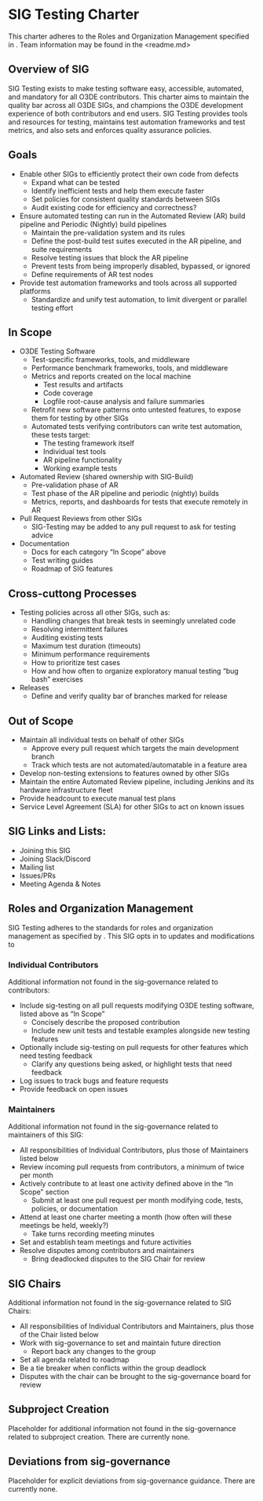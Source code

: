 # SIG Testing Charter

This charter adheres to the Roles and Organization Management specified in <sig-governance>.
 Team information may be found in the <readme.md>

## Overview of SIG

SIG Testing exists to make testing software easy, accessible, automated, and mandatory for all O3DE contributors. This charter aims to maintain the quality bar across all O3DE SIGs, and champions the O3DE development experience of both contributors and end users. SIG Testing provides tools and resources for testing, maintains test automation frameworks and test metrics, and also sets and enforces quality assurance policies.

## Goals

* Enable other SIGs to efficiently protect their own code from defects
  * Expand what can be tested
  * Identify inefficient tests and help them execute faster
  * Set policies for consistent quality standards between SIGs
  * Audit existing code for efficiency and correctness?
* Ensure automated testing can run in the Automated Review (AR) build pipeline and Periodic (Nightly) build pipelines
  * Maintain the pre-validation system and its rules
  * Define the post-build test suites executed in the AR pipeline, and suite requirements
  * Resolve testing issues that block the AR pipeline
  * Prevent tests from being improperly disabled, bypassed, or ignored
  * Define requirements of AR test nodes
* Provide test automation frameworks and tools across all supported platforms
    * Standardize and unify test automation, to limit divergent or parallel testing effort

## In Scope

* O3DE Testing Software
  * Test-specific frameworks, tools, and middleware
  * Performance benchmark frameworks, tools, and middleware
  * Metrics and reports created on the local machine
    * Test results and artifacts
    * Code coverage
    * Logfile root-cause analysis and failure summaries
  * Retrofit new software patterns onto untested features, to expose them for testing by other SIGs
  * Automated tests verifying contributors can write test automation, these tests target:
    * The testing framework itself
    * Individual test tools
    * AR pipeline functionality
    * Working example tests
* Automated Review (shared ownership with SIG-Build)
  * Pre-validation phase of AR
  * Test phase of the AR pipeline and periodic (nightly) builds
  * Metrics, reports, and dashboards for tests that execute remotely in AR
* Pull Request Reviews from other SIGs
  * SIG-Testing may be added to any pull request to ask for testing advice
* Documentation
  * Docs for each category “In Scope” above
  * Test writing guides
  * Roadmap of SIG features

## Cross-cuttong Processes

* Testing policies across all other SIGs, such as:
  * Handling changes that break tests in seemingly unrelated code
  * Resolving intermittent failures
  * Auditing existing tests
  * Maximum test duration (timeouts)
  * Minimum performance requirements
  * How to prioritize test cases
  * How and how often to organize exploratory manual testing “bug bash” exercises
* Releases
  * Define and verify quality bar of branches marked for release

## Out of Scope

* Maintain all individual tests on behalf of other SIGs
  * Approve every pull request which targets the main development branch
  * Track which tests are not automated/automatable in a feature area
* Develop non-testing extensions to features owned by other SIGs
* Maintain the entire Automated Review pipeline, including Jenkins and its hardware infrastructure fleet
* Provide headcount to execute manual test plans
* Service Level Agreement (SLA) for other SIGs to act on known issues

## SIG Links and Lists:

* Joining this SIG
* Joining Slack/Discord
* Mailing list
* Issues/PRs
* Meeting Agenda & Notes

## Roles and Organization Management

SIG Testing adheres to the standards for roles and organization management as specified by <sig-governance>. This SIG opts in to updates and modifications to <sig-governance>

### Individual Contributors

Additional information not found in the sig-governance related to contributors:

* Include sig-testing on all pull requests modifying O3DE testing software, listed above as “In Scope”
  * Concisely describe the proposed contribution
  * Include new unit tests and testable examples alongside new testing features
* Optionally include sig-testing on pull requests for other features which need testing feedback
  * Clarify any questions being asked, or highlight tests that need feedback
* Log issues to track bugs and feature requests
* Provide feedback on open issues

### Maintainers

Additional information not found in the sig-governance related to maintainers of this SIG:

* All responsibilities of Individual Contributors, plus those of Maintainers listed below
* Review incoming pull requests from contributors, a minimum of twice per month
* Actively contribute to at least one activity defined above in the “In Scope” section
  * Submit at least one pull request per month modifying code, tests, policies, or documentation
* Attend at least one charter meeting a month (how often will these meetings be held, weekly?)
  * Take turns recording meeting minutes
* Set and establish team meetings and future activities
* Resolve disputes among contributors and maintainers
  * Bring deadlocked disputes to the SIG Chair for review

## SIG Chairs

Additional information not found in the sig-governance related to SIG Chairs:

* All responsibilities of Individual Contributors and Maintainers, plus those of the Chair listed below
* Work with sig-governance to set and maintain future direction
  * Report back any changes to the group
* Set all agenda related to roadmap
* Be a tie breaker when conflicts within the group deadlock
* Disputes with the chair can be brought to the sig-governance board for review

## Subproject Creation

Placeholder for additional information not found in the sig-governance related to subproject creation.  There are currently none.

## Deviations from sig-governance

Placeholder for explicit deviations from sig-governance guidance. There are currently none.
